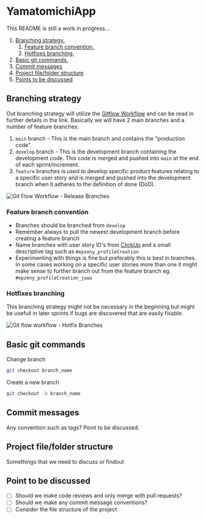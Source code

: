 # YamatomichiApp

This README is still a work in progress...

1. [Branching strategy.](#branch-strat)
    1. [Feature branch convention.](#branch-conv)
    2. [Hotfixes branching.](#branch-hotfixes)
2. [Basic git commands.](#basic-git-commands)
3. [Commit messages](#commit-messages)
4. [Project file/folder structure](#project-structure)
5. [Points to be discussed](discussion-points)

<a name="branch-strat"></a>

## Branching strategy

Out branching strategy will utilize the [Gitflow Workflow](https://www.atlassian.com/git/tutorials/comparing-workflows/gitflow-workflow) and can be read in further details in the link. Basically we will have 2 main branches and a number of feature branches:

1. `main` branch - This is the main branch and contains the "production code".
2. `develop` branch - This is the development branch containing the development code. This code is merged and pushed into `main` at the end of each sprint/increment.
3. `feature` branches is used to develop specific product features relating to a specific user story and is merged and pushed into the development branch when it adheres to the definition of done (DoD).

![Git Flow Workflow - Release Branches](https://wac-cdn.atlassian.com/dam/jcr:b5259cce-6245-49f2-b89b-9871f9ee3fa4/03%20(2).svg?cdnVersion=1472)

<a name="branch-conv"></a>

### Feature branch convention

- Branches should be branched from `develop`
- Remember always to pull the newest development branch before creating a feature branch
- Name branches with user story ID's from [ClickUp](https://app.clickup.com/4656448/v/b/s/8730607) and a small descriptive tag such as `#epzeny_profileCreation`
- Experimenting with things is fine but preferably this is best in branches. In some  cases working on a specific user stories more than one it might make sense to further branch out from the feature branch eg. `#epzeny_profileCreation_juwu`

<a name="branch-hotfixes"></a>

### Hotfixes branching

This branching strategy might not be necessary in the beginning but might be usefull in later sprints if bugs are discovered that are easily fixable.

![Git flow workflow - Hotfix Branches](https://wac-cdn.atlassian.com/dam/jcr:61ccc620-5249-4338-be66-94d563f2843c/05%20(2).svg?cdnVersion=1472)

<a name="basic-git-commands"></a>

## Basic git commands

Change branch

```bash
git checkout branch_name
```

Create a new branch

```bash
git checkout -b branch_name
```

<a name="commit-messages"></a>

## Commit messages

Any convention such as tags? Point to be discussed.

<a name="project-structure"></a>

## Project file/folder structure

Somethings that we need to discuss or findout

<a name="discussion-points"></a>

## Point to be discussed

- [ ] Should we make code reviews and only merge with pull requests?
- [ ] Should we make any commit message conventions?
- [ ] Consider the file structure of the project

<!-- ## Setting up your local developer environment on Mac

1. Download the Flutter SDK (Software development kit):
[flutter_macos_1.22.6-stable.zip](https://storage.googleapis.com/flutter_infra/releases/stable/macos/flutter_macos_1.22.6-stable.zip)
2. Extract the file in the desired location - can be anywhere on your system doesn't matter. Can be done manually or with the following command:

```bash
cd ~/PATH-TO-DESIED-LOCATIOM
unzip ~/Downloads/flutter_macos_1.22.6-stable.zip
```

3. Add the `flutter` tool to your path. This is done by opening your .bash_profile file found in your root user folder. Can be opened/created either with `code ~/.bash_profile` if VS code is already in your path. Otherwise goto your hme folder in finder (usually has the name of you computer user) and press `CMD + SHIFT + .` for showing hidden files. If no such file exist you can create one with `touch .bash_profile`. -->